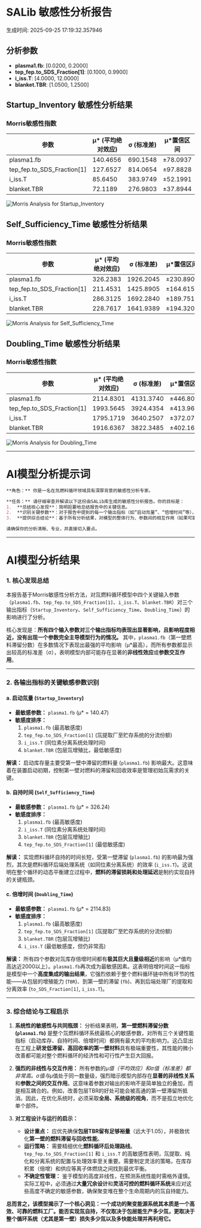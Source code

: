 # SALib 敏感性分析报告

生成时间: 2025-09-25 17:19:32.357946

## 分析参数

- **plasma1.fb**: [0.0200, 0.2000]
- **tep_fep.to_SDS_Fraction[1]**: [0.1000, 0.9900]
- **i_iss.T**: [4.0000, 12.0000]
- **blanket.TBR**: [1.0500, 1.2500]

## Startup_Inventory 敏感性分析结果

### Morris敏感性指数

| 参数 | μ* (平均绝对效应) | σ (标准差) | μ*置信区间 |
|------|-------------------|------------|------------|
| plasma1.fb | 140.4656 | 690.1548 | ±78.0937 |
| tep_fep.to_SDS_Fraction[1] | 127.6527 | 814.0654 | ±97.8828 |
| i_iss.T | 85.6450 | 383.9749 | ±52.1991 |
| blanket.TBR | 72.1189 | 276.9803 | ±37.8944 |

![Morris Analysis for Startup_Inventory](morris_sensitivity_analysis_Startup_Inventory.png)

## Self_Sufficiency_Time 敏感性分析结果

### Morris敏感性指数

| 参数 | μ* (平均绝对效应) | σ (标准差) | μ*置信区间 |
|------|-------------------|------------|------------|
| plasma1.fb | 326.2383 | 1926.2045 | ±230.8900 |
| tep_fep.to_SDS_Fraction[1] | 211.4531 | 1425.8905 | ±164.6153 |
| i_iss.T | 286.3125 | 1692.2840 | ±189.7512 |
| blanket.TBR | 228.7617 | 1641.9389 | ±194.3204 |

![Morris Analysis for Self_Sufficiency_Time](morris_sensitivity_analysis_Self_Sufficiency_Time.png)

## Doubling_Time 敏感性分析结果

### Morris敏感性指数

| 参数 | μ* (平均绝对效应) | σ (标准差) | μ*置信区间 |
|------|-------------------|------------|------------|
| plasma1.fb | 2114.8301 | 4131.3740 | ±446.8039 |
| tep_fep.to_SDS_Fraction[1] | 1993.5645 | 3924.4354 | ±413.9684 |
| i_iss.T | 1795.1719 | 3640.2507 | ±372.0723 |
| blanket.TBR | 1916.6367 | 3822.3485 | ±402.1681 |

![Morris Analysis for Doubling_Time](morris_sensitivity_analysis_Doubling_Time.png)



---

# AI模型分析提示词

```markdown
**角色：** 你是一名在氚燃料循环领域具有深厚背景的敏感性分析专家。

**任务：** 请仔细审查并解读以下这份由SALib库生成的敏感性分析报告。你的目标是：
1.  **总结核心发现**：简明扼要地总结报告中的关键信息。
2.  **识别关键参数**：对于报告中提到的每一个输出指标（如“启动氚量”、“倍增时间”等），明确指出哪些输入参数对它的影响最大（即最敏感）。
3.  **提供综合结论**：基于所有分析结果，对模型的整体行为、参数间的相互作用（如果可能）以及这些发现对工程实践的潜在启示，给出一个综合性的结论。

请确保你的分析清晰、专业，并直接切入要点。

```



---

# AI模型分析结果

### 1. 核心发现总结

本报告基于Morris敏感性分析方法，对氚燃料循环模型中四个关键输入参数（`plasma1.fb`、`tep_fep.to_SDS_Fraction[1]`、`i_iss.T`、`blanket.TBR`）对三个输出指标（`Startup_Inventory`、`Self_Sufficiency_Time`、`Doubling_Time`）的影响进行了分析。

核心发现是：**所有四个输入参数对三个输出指标均表现出显著影响，且影响程度相近，没有出现一个参数完全主导模型行为的情况。** 其中，`plasma1.fb`（第一壁燃料滞留分数）在多数情况下表现出最强的平均影响（μ*最高），而所有参数都显示出较高的标准差（σ），表明模型内部可能存在显著的**非线性效应**或**参数交互作用**。

---

### 2. 各输出指标的关键敏感参数识别

#### a. 启动氚量 (`Startup_Inventory`)
-   **最敏感参数：** `plasma1.fb` (μ* = 140.47)
-   **敏感度排序：**
    1.  `plasma1.fb` (最高敏感度)
    2.  `tep_fep.to_SDS_Fraction[1]` (氚提取厂至贮存系统的分流份额)
    3.  `i_iss.T` (同位素分离系统处理时间)
    4.  `blanket.TBR` (包层氚增殖比，最低敏感度)

**解读：** 启动库存量主要受第一壁中滞留的燃料量 (`plasma1.fb`) 影响最大。这意味着在装置启动初期，控制第一壁对燃料的滞留和回收效率是管理初始氚需求的关键。

#### b. 自持时间 (`Self_Sufficiency_Time`)
-   **最敏感参数：** `plasma1.fb` (μ* = 326.24)
-   **敏感度排序：**
    1.  `plasma1.fb` (最高敏感度)
    2.  `i_iss.T` (同位素分离系统处理时间)
    3.  `blanket.TBR` (包层氚增殖比)
    4.  `tep_fep.to_SDS_Fraction[1]` (最低敏感度)

**解读：** 实现燃料循环自持的时间长短，受第一壁滞留 (`plasma1.fb`) 的影响最为强烈，其次是燃料循环后端处理系统（如同位素分离系统）的效率 (`i_iss.T`)。这说明在整个循环的动态平衡建立过程中，**燃料的滞留损耗和处理延迟**是制约实现自持的关键瓶颈。

#### c. 倍增时间 (`Doubling_Time`)
-   **最敏感参数：** `plasma1.fb` (μ* = 2114.83)
-   **敏感度排序：**
    1.  `plasma1.fb` (最高敏感度)
    2.  `tep_fep.to_SDS_Fraction[1]` (氚提取厂至贮存系统的分流份额)
    3.  `blanket.TBR` (包层氚增殖比)
    4.  `i_iss.T` (最低敏感度，但仍非常高)

**解读：** 所有四个参数对氚库存倍增时间都有**极其巨大且量级相近**的影响（μ*值均高达近2000以上）。`plasma1.fb`再次成为最敏感因素。这表明倍增时间这一指标是模型中一个**高度集成的输出结果**，它强烈依赖于整个燃料循环链中所有环节的性能——从包层的增殖能力 (`TBR`)、到第一壁的滞留 (`fb`)、再到后端处理厂的提取和分离效率 (`to_SDS_Fraction[1]`, `i_iss.T`)。

---

### 3. 综合结论与工程启示

1.  **系统性的敏感性与共同瓶颈：** 分析结果表明，**第一壁燃料滞留分数 (`plasma1.fb`)** 是整个氚燃料循环系统最核心的敏感参数，对所有三个关键性能指标（启动库存、自持时间、倍增时间）都拥有最大的平均影响力。这凸显出在工程上**研发低滞留、高回收率的第一壁材料**具有极端重要性，其性能的微小改善都可能对整个燃料循环的经济性和可行性产生巨大回报。

2.  **强烈的非线性与交互作用：** 所有参数的μ*值（平均效应）和σ值（标准差）都非常高。σ值与μ*值处于同一数量级，强烈暗示模型内部存在**显著的非线性关系**和**参数之间的交互作用**。这意味着参数对输出的影响不是简单独立的叠加，而是相互耦合的。例如，改善包层TBR的好处可能会被高通的第一壁滞留所抵消。因此，在优化系统时，必须采取**全局、系统级的视角**，而不是孤立地优化单个部件。

3.  **对工程设计与运行的启示：**
    -   **设计重点：** 应优先确保**包层TBR留有足够裕量**（远大于1.05），并极致优化**第一壁的燃料滞留与回收性能**。
    -   **运行策略：** 需要精细优化**燃料循环后处理路线**。`tep_fep.to_SDS_Fraction[1]` 和 `i_iss.T` 的高敏感性表明，氚提取、纯化和分离系统的配置与处理效率至关重要。需要制定灵活的策略，在库存积累（倍增）和供应等离子体燃烧之间找到最优平衡。
    -   **不确定性管理：** 鉴于模型的高度非线性，在预测系统性能时需格外谨慎。实际工程中，必须通过**大量冗余设计**和**灵活可控的燃料循环系统**来应对这些高度不确定的敏感参数，确保聚变堆在整个生命周期内的氚自持能力。

**总而言之，该模型揭示了一个核心洞见：一个成功的聚变能源系统其本质是一个高效、可靠的燃料工厂。能否实现氚自持，不仅取决于包层能生产多少氚，更取决于整个循环系统（尤其是第一壁）损失多少氚以及多快能处理并再利用它。**